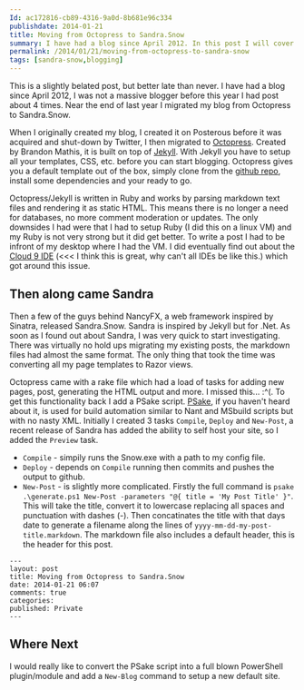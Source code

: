 ```yaml
---
Id: ac172816-cb89-4316-9a0d-8b681e96c334
publishdate: 2014-01-21
title: Moving from Octopress to Sandra.Snow
summary: I have had a blog since April 2012. In this post I will cover how I migrated my blog from Octopress to Sandra.Snow.
permalink: /2014/01/21/moving-from-octopress-to-sandra-snow
tags: [sandra-snow,blogging]
---
```

This is a slightly belated post, but better late than never.
I have had a blog since April 2012, I was not a massive blogger before this year I had post about 4 times. Near the end of last year I migrated my blog from Octopress to Sandra.Snow.

When I originally created my blog, I created it on Posterous before it was acquired and shut-down by Twitter, I then migrated to [Octopress](http://octopress.org/). Created by Brandon Mathis, it is built on top of 
[Jekyll](http://jekyllrb.com/). With Jekyll you have to setup all your templates, CSS, etc. before you can start blogging. Octopress gives you a default template out of the box, simply clone from the [github repo](https://github.com/imathis/octopress), install some dependencies and your ready to go.

Octopress/Jekyll is written in Ruby and works by parsing markdown text files and rendering it as static HTML.
This means there is no longer a need for databases, no more comment moderation or updates. The only downsides I had were that I had to setup Ruby (I did this on a linux VM) and my Ruby is not very strong but it did get better. To write a post I had to be infront of my desktop where I had the VM. I did eventually find out about the [Cloud 9 IDE](https://c9.io/) (<<< I think this is great, why can't all IDEs be like this.) which got around this issue.

## Then along came Sandra

Then a few of the guys behind NancyFX, a web framework inspired by Sinatra, released Sandra.Snow. Sandra is inspired by Jekyll but for .Net. As soon as I found out about Sandra, I was very quick to start investigating. There was virtually no hold ups migrating my existing posts, the markdown files had almost the same format. The only thing that took the time was converting all my page templates to Razor views.

Octopress came with a rake file which had a load of tasks for adding new pages, post, generating the HTML output and more. I missed this... :^(. 
To get this functionality back I add a PSake script. [PSake](https://github.com/psake/psake), if you haven't heard about it, is used for build automation similar to Nant and MSbuild scripts but with no nasty XML.
Initially I created 3 tasks `Compile`, `Deploy` and `New-Post`, a recent release of Sandra has added the ability to self host your site, so I added the `Preview` task.

+ `Compile` - simpily runs the Snow.exe with a path to my config file. 
+ `Deploy` - depends on `Compile` running then commits and pushes the output to github.
+ `New-Post` - is slightly more complicated. Firstly the full command is `psake .\generate.ps1 New-Post -parameters "@{ title = 'My Post Title' }"`.
This will take the title, convert it to lowercase replacing all spaces and punctuation with dashes (-). Then concatinates the title with that days date to generate
a filename along the lines of `yyyy-mm-dd-my-post-title.markdown`. The markdown file also includes a default header, this is the header for this post.

<pre><code>---
layout: post
title: Moving from Octopress to Sandra.Snow
date: 2014-01-21 06:07
comments: true
categories:
published: Private
---
</code></pre>

## Where Next

I would really like to convert the PSake script into a full blown PowerShell plugin/module and add a `New-Blog` command to setup a new default site.
